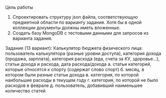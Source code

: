 Цель работы 
1) Спроектировать структуру json файла, соответствующую предметной области по варианту задания.
Хотя бы в одной коллекции документы должны иметь вложенные.
2) Создать базу MongoDB с тестовыми данными для запросов из варианта задания.

Задание (13 вариант): 
Калькулятор бюджета физического лица: пользователь калькулятора (разные уровни
доступа), категория дохода (продажа, зарплата), категория расхода (еда, счета за КУ, здоровье…), статьи дохода и расхода, дата расхода/дохода
а. статьи категорий, которые относятся к спорту (содержат слово спорт)
б. месяц, в котором были разные статьи дохода
в. категория, по которой наибольшие расходы в текущем году
г. категория, по которой не было расходов в феврале
д. пользователь, добавивший наименьшее количество статей

